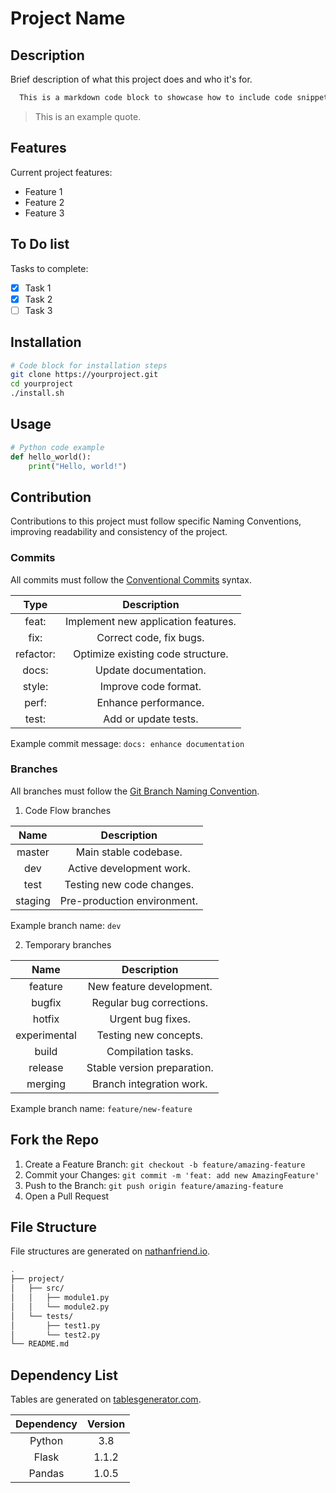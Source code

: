 # Project Name

## Description

Brief description of what this project does and who it's for.

```markdown
  This is a markdown code block to showcase how to include code snippets.
```

>This is an example quote.

## Features

Current project features:

- Feature 1
- Feature 2
- Feature 3

## To Do list

Tasks to complete:

- [x] Task 1
- [x] Task 2
- [ ] Task 3

## Installation

```bash
# Code block for installation steps
git clone https://yourproject.git
cd yourproject
./install.sh
```

## Usage

```python
# Python code example
def hello_world():
    print("Hello, world!")
```

## Contribution

Contributions to this project must follow specific Naming Conventions, improving readability and consistency of the project.

### Commits

All commits must follow the [Conventional Commits](https://www.conventionalcommits.org/en/v1.0.0/) syntax.  

|  **Type** |           **Description**           |
|:---------:|:-----------------------------------:|
|   feat:   | Implement new application features. |
|    fix:   |       Correct code, fix bugs.       |
| refactor: |  Optimize existing code structure.  |
|   docs:   |        Update documentation.        |
|   style:  |         Improve code format.        |
|   perf:   |         Enhance performance.        |
|   test:   |         Add or update tests.        |

Example commit message: `docs: enhance documentation`

### Branches

All branches must follow the [Git Branch Naming Convention](https://dev.to/couchcamote/git-branching-name-convention-cch).

1. Code Flow branches

| **Name** |       **Description**       |
|:--------:|:---------------------------:|
|  master  |    Main stable codebase.    |
|    dev   |   Active development work.  |
|   test   |  Testing new code changes.  |
|  staging | Pre-production environment. |

Example branch name: `dev`

2. Temporary branches

|   **Name**   |       **Description**       |
|:------------:|:---------------------------:|
|    feature   |   New feature development.  |
|    bugfix    |   Regular bug corrections.  |
|    hotfix    |      Urgent bug fixes.      |
| experimental |    Testing new concepts.    |
|     build    |      Compilation tasks.     |
|    release   | Stable version preparation. |
|    merging   |   Branch integration work.  |

Example branch name: `feature/new-feature`

## Fork the Repo

1. Create a Feature Branch: `git checkout -b feature/amazing-feature`
2. Commit your Changes: `git commit -m 'feat: add new AmazingFeature'`
3. Push to the Branch: `git push origin feature/amazing-feature`
4. Open a Pull Request

## File Structure

File structures are generated on [nathanfriend.io](https://tree.nathanfriend.io/, "ASCII Tree").

```bash
.
├── project/
│   ├── src/
│   │   ├── module1.py
│   │   └── module2.py
│   └── tests/
│       ├── test1.py
│       └── test2.py
└── README.md
```

## Dependency List

Tables are generated on [tablesgenerator.com](https://www.tablesgenerator.com/markdown_tables#).

| **Dependency** | **Version** |
|:--------------:|:-----------:|
|     Python     |     3.8     |
|      Flask     |    1.1.2    |
|     Pandas     |    1.0.5    |
